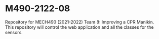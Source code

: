 # M490-2122-08
Repository for MECH490 (2021-2022) Team 8: Improving a CPR Manikin. This repository will control the web application and all the classes for the sensors.
